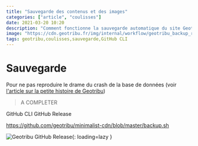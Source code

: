 ```yaml
---
title: "Sauvegarde des contenus et des images"
categories: ["article", "coulisses"]
date: 2021-03-20 10:20
description: "Comment fonctionne la sauvegarde automatique du site Geotribu."
image: "https://cdn.geotribu.fr/img/internal/workflow/geotribu_backup_result_github_release.png"
tags: geotribu,coulisses,sauvegarde,GitHub CLI
---
```


# Sauvegarde

Pour ne pas reproduire le drame du crash de la base de données (voir [l'article sur la petite histoire de Geotribu](/articles/2020/2020-08-31_geotribu_histoire/))

> A COMPLETER

GitHub CLI
GitHub Release

<https://github.com/geotribu/minimalist-cdn/blob/master/backup.sh>

![Geotribu GitHub Release](https://cdn.geotribu.fr/img/internal/workflow/geotribu_backup_result_github_release.png "Sauvegarde de Geotribu dans GitHub Release"){: loading=lazy }
